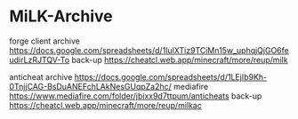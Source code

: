 # MiLK-Archive

forge client archive
https://docs.google.com/spreadsheets/d/1IulXTiz9TCiMn15w_uphqjQjGO6feudirLzRJTQV-To
back-up
https://cheatcl.web.app/minecraft/more/reup/milk

anticheat archive
https://docs.google.com/spreadsheets/d/1LEjIb9Kh-0TnjjCAG-BsDuANEFchLAkNesGUqpZa2hc/
mediafire
https://www.mediafire.com/folder/jbixx9d7ttpum/anticheats
back-up
https://cheatcl.web.app/minecraft/more/reup/milkac

